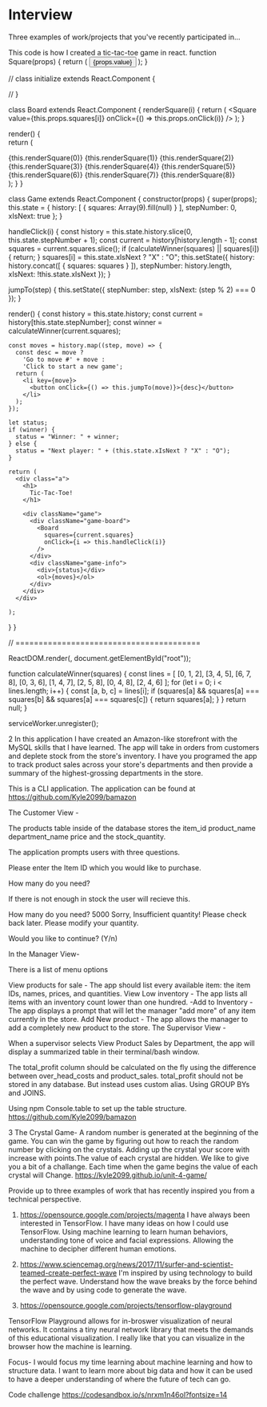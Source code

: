 # Interview

Three examples of work/projects that you've recently participated in...

This code is how I created a tic-tac-toe game in react.
function Square(props) {
  return (
    <button className="square" data-pro={props.value} onClick={props.onClick}>
      {props.value}
    </button>
  );
}



// class initialize extends React.Component {

// }

class Board extends React.Component {
  renderSquare(i) {
    return (
      <Square
        value={this.props.squares[i]}
        onClick={() => this.props.onClick(i)}
      />
    );
  }

  render() {            
    return (
      <div>
        <div className="board-row">
          {this.renderSquare(0)}
          {this.renderSquare(1)}
          {this.renderSquare(2)}
        </div>
        <div className="board-row">
          {this.renderSquare(3)}
          {this.renderSquare(4)}
          {this.renderSquare(5)}
        </div>
        <div className="board-row">
          {this.renderSquare(6)}
          {this.renderSquare(7)}
          {this.renderSquare(8)}
        </div>
      </div>
    );
  }
}

class Game extends React.Component {
  constructor(props) {
    super(props);
    this.state = {
      history: [
        {
          squares: Array(9).fill(null)
        }
      ],
      stepNumber: 0,
      xIsNext: true
    };
  }

  handleClick(i) {
    const history = this.state.history.slice(0, this.state.stepNumber + 1);
    const current = history[history.length - 1];
    const squares = current.squares.slice();
    if (calculateWinner(squares) || squares[i]) {
      return;
    }
    squares[i] = this.state.xIsNext ? "X" : "O";
    this.setState({
      history: history.concat([
        {
          squares: squares
        }
      ]),
      stepNumber: history.length,
      xIsNext: !this.state.xIsNext
    });
  }

  jumpTo(step) {
    this.setState({
      stepNumber: step,
      xIsNext: (step % 2) === 0
    });
  }

  render() {
    const history = this.state.history;
    const current = history[this.state.stepNumber];
    const winner = calculateWinner(current.squares);


    const moves = history.map((step, move) => {
      const desc = move ?
        'Go to move #' + move :
        'Click to start a new game';
      return (
        <li key={move}>
          <button onClick={() => this.jumpTo(move)}>{desc}</button>
        </li>
      );
    });

    let status;
    if (winner) {
      status = "Winner: " + winner;
    } else {
      status = "Next player: " + (this.state.xIsNext ? "X" : "O");
    }

    return (
      <div class="a">
        <h1>
          Tic-Tac-Toe!
        </h1>

        <div className="game">
          <div className="game-board">
            <Board
              squares={current.squares}
              onClick={i => this.handleClick(i)}
            />
          </div>
          <div className="game-info">
            <div>{status}</div>
            <ol>{moves}</ol>
          </div>
        </div>
      </div>

    );
  }
}

// ========================================

ReactDOM.render(<Game />, document.getElementById("root"));

function calculateWinner(squares) {
  const lines = [
    [0, 1, 2],
    [3, 4, 5],
    [6, 7, 8],
    [0, 3, 6],
    [1, 4, 7],
    [2, 5, 8],
    [0, 4, 8],
    [2, 4, 6]
  ];
  for (let i = 0; i < lines.length; i++) {
    const [a, b, c] = lines[i];
    if (squares[a] && squares[a] === squares[b] && squares[a] === squares[c]) {
      return squares[a];
    }
  }
  return null;
}


serviceWorker.unregister();


2
In this application I have created an Amazon-like storefront with the MySQL skills that I have learned. The app will take in orders from customers and deplete stock from the store's inventory. I have you programed the app to track product sales across your store's departments and then provide a summary of the highest-grossing departments in the store.

This is a CLI application. The application can be found at https://github.com/Kyle2099/bamazon

The Customer View -

The products table inside of the database stores the item_id product_name department_name price and the stock_quantity.

The application prompts users with three questions.

Please enter the Item ID which you would like to purchase.

How many do you need?

If there is not enough in stock the user will recieve this.

How many do you need? 5000 Sorry, Insufficient quantity! Please check back later. Please modify your quantity.

Would you like to continue? (Y/n)

In the Manager View-

There is a list of menu options

View products for sale - The app should list every available item: the item IDs, names, prices, and quantities.
View Low inventory - The app lists all items with an inventory count lower than one hundred. -Add to Inventory - The app displays a prompt that will let the manager "add more" of any item currently in the store.
Add New product - The app allows the manager to add a completely new product to the store.
The Supervisor View -

When a supervisor selects View Product Sales by Department, the app will display a summarized table in their terminal/bash window.

The total_profit column should be calculated on the fly using the difference between over_head_costs and product_sales. total_profit should not be stored in any database. But instead uses custom alias. Using GROUP BYs and JOINS.

Using npm Console.table to set up the table structure.
https://github.com/Kyle2099/bamazon

3
The Crystal Game-
A random number is generated at the beginning of the game. You can win the game by figuring out how to reach the random number by clicking on the crystals. Adding up the crystal your score with increase with points.The value of each crystal are hidden. We like to give you a bit of a challange.
Each time when the game begins the value of each crystal will Change.
https://kyle2099.github.io/unit-4-game/


Provide up to three examples of work that has recently inspired you from a technical perspective. 

1. https://opensource.google.com/projects/magenta
I have always been interested in TensorFlow. I have many ideas on how I could use TensorFlow. Using machine learning to learn human behaviors, understanding tone of voice and facial expressions. Allowing the machine to decipher different human emotions. 

2. https://www.sciencemag.org/news/2017/11/surfer-and-scientist-teamed-create-perfect-wave
I'm inspired by using technology to build the perfect wave. Understand how the wave breaks by the force behind the wave and by using code to generate the wave. 

3. https://opensource.google.com/projects/tensorflow-playground

TensorFlow Playground allows for in-broswer visualization of neural networks. It contains a tiny neural network library that meets the demands of this educational visualization. I really like that you can visualize in the browser how the machine is learning. 

Focus-
I would focus my time learning about machine learning and how to structure data. I want to learn more about big data and how it can be used to have a deeper understanding of where the future of tech can go. 

Code challenge 
https://codesandbox.io/s/nrxm1n46ol?fontsize=14
